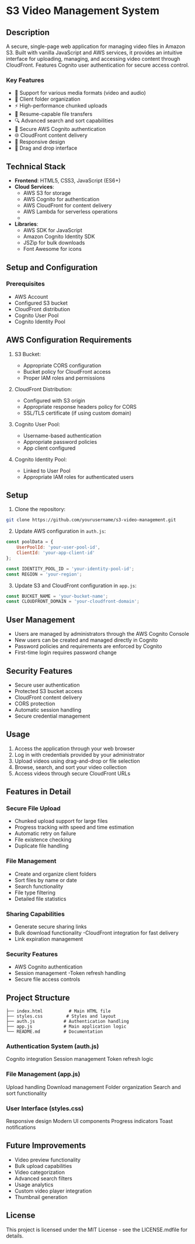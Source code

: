 # S3 Video Management System

## Description

A secure, single-page web application for managing video files in Amazon S3. Built with vanilla JavaScript and AWS services, it provides an intuitive interface for uploading, managing, and accessing video content through CloudFront. Features Cognito user authentication for secure access control.

### Key Features

- 🎥 Support for various media formats (video and audio)
- 📁 Client folder organization
- ⚡ High-performance chunked uploads
- 🔄 Resume-capable file transfers
- 🔍 Advanced search and sort capabilities
- 🔐 Secure AWS Cognito authentication
- 🌐 CloudFront content delivery
- 📱 Responsive design
- 🎯 Drag and drop interface

## Technical Stack

- **Frontend**: HTML5, CSS3, JavaScript (ES6+)
- **Cloud Services**: 
  - AWS S3 for storage
  - AWS Cognito for authentication
  - AWS CloudFront for content delivery
  - AWS Lambda for serverless operations
  - 
- **Libraries**:
  - AWS SDK for JavaScript
  - Amazon Cognito Identity SDK
  - JSZip for bulk downloads
  - Font Awesome for icons

## Setup and Configuration

### Prerequisites

- AWS Account
- Configured S3 bucket
- CloudFront distribution
- Cognito User Pool
- Cognito Identity Pool

## AWS Configuration Requirements

1. S3 Bucket:
   - Appropriate CORS configuration
   - Bucket policy for CloudFront access
   - Proper IAM roles and permissions

2. CloudFront Distribution:
   - Configured with S3 origin
   - Appropriate response headers policy for CORS
   - SSL/TLS certificate (if using custom domain)

3. Cognito User Pool:
   - Username-based authentication
   - Appropriate password policies
   - App client configured

4. Cognito Identity Pool:
   - Linked to User Pool
   - Appropriate IAM roles for authenticated users

## Setup

1. Clone the repository:
```bash
git clone https://github.com/yourusername/s3-video-management.git
```

2. Update AWS configuration in `auth.js`:
```javascript
const poolData = {
    UserPoolId: 'your-user-pool-id',
    ClientId: 'your-app-client-id'
};

const IDENTITY_POOL_ID = 'your-identity-pool-id';
const REGION = 'your-region';
```

3. Update S3 and CloudFront configuration in `app.js`:
```javascript
const BUCKET_NAME = 'your-bucket-name';
const CLOUDFRONT_DOMAIN = 'your-cloudfront-domain';
```

## User Management

- Users are managed by administrators through the AWS Cognito Console
- New users can be created and managed directly in Cognito
- Password policies and requirements are enforced by Cognito
- First-time login requires password change

## Security Features

- Secure user authentication
- Protected S3 bucket access
- CloudFront content delivery
- CORS protection
- Automatic session handling
- Secure credential management

## Usage

1. Access the application through your web browser
2. Log in with credentials provided by your administrator
3. Upload videos using drag-and-drop or file selection
4. Browse, search, and sort your video collection
5. Access videos through secure CloudFront URLs

## Features in Detail

### Secure File Upload
- Chunked upload support for large files
- Progress tracking with speed and time estimation
- Automatic retry on failure
- File existence checking
- Duplicate file handling
  
### File Management
- Create and organize client folders
- Sort files by name or date
- Search functionality
- File type filtering
- Detailed file statistics

### Sharing Capabilities
- Generate secure sharing links
- Bulk download functionality
-CloudFront integration for fast delivery
- Link expiration management
  
### Security Features
- AWS Cognito authentication
- Session management
-Token refresh handling
- Secure file access controls
   

## Project Structure

```
├── index.html          # Main HTML file
├── styles.css         # Styles and layout
├── auth.js           # Authentication handling
├── app.js            # Main application logic
└── README.md         # Documentation
```

### Authentication System (auth.js)
Cognito integration
Session management
Token refresh logic

### File Management (app.js)
Upload handling
Download management
Folder organization
Search and sort functionality

### User Interface (styles.css)
Responsive design
Modern UI components
Progress indicators
Toast notifications

## Future Improvements

- Video preview functionality
- Bulk upload capabilities
- Video categorization
- Advanced search filters
- Usage analytics
- Custom video player integration
- Thumbnail generation

## License

This project is licensed under the MIT License - see the LICENSE.mdfile for details.
